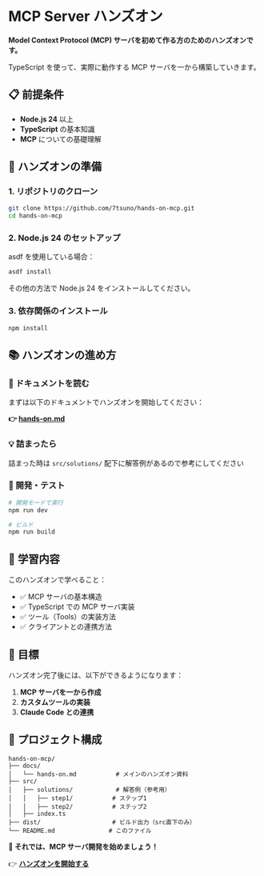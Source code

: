 # MCP Server ハンズオン

**Model Context Protocol (MCP) サーバを初めて作る方のためのハンズオンです。**

TypeScript を使って、実際に動作する MCP サーバを一から構築していきます。

## 📋 前提条件

- **Node.js 24** 以上
- **TypeScript** の基本知識
- **MCP** についての基礎理解

## 🚀 ハンズオンの準備

### 1. リポジトリのクローン

```bash
git clone https://github.com/7tsuno/hands-on-mcp.git
cd hands-on-mcp
```

### 2. Node.js 24 のセットアップ

asdf を使用している場合：

```bash
asdf install
```

その他の方法で Node.js 24 をインストールしてください。

### 3. 依存関係のインストール

```bash
npm install
```

## 📚 ハンズオンの進め方

### 📖 ドキュメントを読む

まずは以下のドキュメントでハンズオンを開始してください：

**👉 [hands-on.md](./docs/hands-on.md)**

### 💡 詰まったら

詰まった時は `src/solutions/` 配下に解答例があるので参考にしてください

### 🔧 開発・テスト

```bash
# 開発モードで実行
npm run dev

# ビルド
npm run build
```

## 📖 学習内容

このハンズオンで学べること：

- ✅ MCP サーバの基本構造
- ✅ TypeScript での MCP サーバ実装
- ✅ ツール（Tools）の実装方法
- ✅ クライアントとの連携方法

## 🎯 目標

ハンズオン完了後には、以下ができるようになります：

1. **MCP サーバを一から作成**
2. **カスタムツールの実装**
3. **Claude Code との連携**

## 📁 プロジェクト構成

```
hands-on-mcp/
├── docs/
│   └── hands-on.md           # メインのハンズオン資料
├── src/
│   ├── solutions/            # 解答例（参考用）
│   │   ├── step1/           # ステップ1
│   │   ├── step2/           # ステップ2
│   ├── index.ts
├── dist/                    # ビルド出力（src直下のみ）
└── README.md               # このファイル
```

**🎉 それでは、MCP サーバ開発を始めましょう！**

👉 **[ハンズオンを開始する](./docs/step1.md)**
